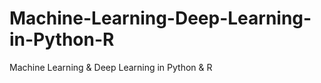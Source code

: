 # Machine-Learning-Deep-Learning-in-Python-R
Machine Learning &amp; Deep Learning in Python &amp; R
